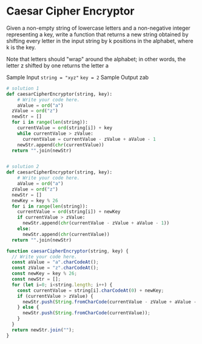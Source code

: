 # Caesar Cipher Encryptor

  Given a non-empty string of lowercase letters and a non-negative integer
  representing a key, write a function that returns a new string obtained by
  shifting every letter in the input string by k positions in the alphabet,
  where k is the key.
  
  Note that letters should "wrap" around the alphabet; in other words, the
  letter z shifted by one returns the letter a
  
  Sample Input
  ```string = "xyz"```
  ```key = 2```
  Sample Output
  zab
  
```python
# solution 1
def caesarCipherEncryptor(string, key):
    # Write your code here.
    aValue = ord("a")
  zValue = ord("z")
  newStr = []
  for i in range(len(string)):
    currentValue = ord(string[i]) + key
    while currentValue > zValue:
      currentValue = currentValue - zValue + aValue - 1
    newStr.append(chr(currentValue))
  return "".join(newStr)


# solution 2
def caesarCipherEncryptor(string, key):
    # Write your code here.
    aValue = ord("a")
  zValue = ord("z")
  newStr = []
  newKey = key % 26
  for i in range(len(string)):
    currentValue = ord(string[i]) + newKey
    if currentValue > zValue:
      newStr.append(chr(currentValue - zValue + aValue - 1))
    else:
      newStr.append(chr(currentValue))
  return "".join(newStr)
```
```javascript
function caesarCipherEncryptor(string, key) {
  // Write your code here.
  const aValue = "a".charCodeAt();
  const zValue = "z".charCodeAt();
  const newKey = key % 26;
  const newStr = [];
  for (let i=0; i<string.length; i++) {
    const currentValue = string[i].charCodeAt(0) + newKey;
    if (currentValue > zValue) {
      newStr.push(String.fromCharCode(currentValue - zValue + aValue - 1));
    } else {
      newStr.push(String.fromCharCode(currentValue));
    }
  }
  return newStr.join("");
}
```
